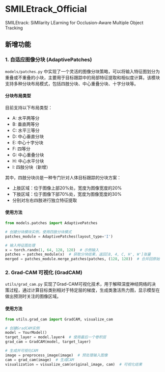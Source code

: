 # SMILEtrack_Official
SMILEtrack: SiMIlarity LEarning for Occlusion-Aware Multiple Object Tracking

## 新增功能

### 1. 自适应图像分块 (AdaptivePatches)

`models/patches.py` 中实现了一个灵活的图像分块策略，可以将输入特征图划分为重叠或不重叠的小块，主要用于目标跟踪中的局部特征提取和相似度计算。该模块支持多种分块布局模式，包括四肢分块、中心重叠分块、十字分块等。

#### 分块布局类型

目前支持以下布局类型：
- A: 水平两等分
- B: 垂直两等分
- C: 水平三等分
- D: 中心垂直分块
- E: 中心十字分块
- F: 四等分
- G: 中心重叠分块
- H: 中心水平分块
- I: 四肢分块（新增）

其中，四肢分块(I)是一种专门针对人体目标跟踪的分块方案：
- 上肢区域：位于图像上部20%处，宽度为图像宽度的20%
- 下肢区域：位于图像下部70%处，宽度为图像宽度的30%
- 分别对左右四肢进行独立特征提取

#### 使用方法
```python
from models.patches import AdaptivePatches

# 创建分块模块实例，使用四肢分块模式
patches_module = AdaptivePatches(layout_type='I')

# 输入特征图处理
x = torch.randn(1, 64, 128, 128)  # 示例输入
patches = patches_module(x)  # 获取分块结果，返回[B, 4, C, H', W']张量
merged = patches_module.merge_patches(patches, (128, 128))  # 合并回原始尺寸
```

### 2. Grad-CAM 可视化 (GradCAM)

`utils/grad_cam.py` 实现了Grad-CAM可视化技术，用于解释深度神经网络的决策过程，通过计算目标类别相对于特定层的梯度，生成类激活热力图，显示模型在做出预测时关注的图像区域。

#### 使用方法
```python
from utils.grad_cam import GradCAM, visualize_cam

# 创建GradCAM实例
model = YourModel()
target_layer = model.layer4  # 使用最后一个卷积层
grad_cam = GradCAM(model, target_layer)

# 生成并可视化CAM
image = preprocess_image(image)  # 预处理输入图像
cam = grad_cam(image)  # 生成CAM
visualization = visualize_cam(original_image, cam)  # 可视化结果
```
